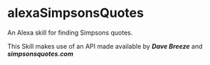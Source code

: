 # alexaSimpsonsQuotes
An Alexa skill for finding Simpsons quotes.

This Skill makes use of an API made available by ***Dave Breeze*** and ***simpsonsquotes.com***
